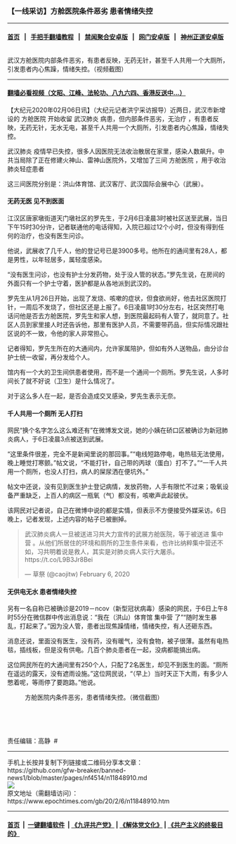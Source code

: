 ### 【一线采访】方舱医院条件恶劣 患者情绪失控
------------------------

#### [首页](https://github.com/gfw-breaker/banned-news1/blob/master/README.md) &nbsp;&nbsp;|&nbsp;&nbsp; [手把手翻墙教程](https://github.com/gfw-breaker/guides/wiki) &nbsp;&nbsp;|&nbsp;&nbsp; [禁闻聚合安卓版](https://github.com/gfw-breaker/bn-android) &nbsp;&nbsp;|&nbsp;&nbsp; [网门安卓版](https://github.com/oGate2/oGate) &nbsp;&nbsp;|&nbsp;&nbsp; [神州正道安卓版](https://github.com/SzzdOgate/update) 



<div><img alt="" class="aligncenter wp-post-image" src="https://i.epochtimes.com/assets/uploads/2020/02/page-1-600x400.jpg"/>
<div class="red16 caption">
 <p>
  武汉方舱医院内部条件恶劣，有患者反映，无药无针，甚至千人共用一个大厕所，引发患者内心焦躁，情绪失控。（视频截图）
 </p>
</div>
</div><hr/>

#### [翻墙必看视频（文昭、江峰、法轮功、八九六四、香港反送中...）](http://167.172.214.107/home.html)

<div><p>
 【大纪元2020年02月06日讯】（大纪元记者洪宁采访报导）近两日，武汉市新增设的
 <ok href="https://www.epochtimes.com/gb/tag/%E6%96%B9%E8%88%B1%E5%8C%BB%E9%99%A2.html">
  方舱医院
 </ok>
 开始收留
 <ok href="https://www.epochtimes.com/gb/tag/%E6%AD%A6%E6%B1%89%E8%82%BA%E7%82%8E.html">
  武汉肺炎
 </ok>
 病患，但内部条件恶劣，无治疗 ，有患者反映，无药无针，无水无电，甚至千人共用一个大厕所，引发患者内心焦躁，情绪失控。
</p>
<p>
 <ok href="https://www.epochtimes.com/gb/tag/%E6%AD%A6%E6%B1%89%E8%82%BA%E7%82%8E.html">
  武汉肺炎
 </ok>
 疫情早已失控，很多人因医院无法收治散居在家里，感染人数飙升。中共当局除了正在修建火神山、雷神山医院外，又增加了三间
 <ok href="https://www.epochtimes.com/gb/tag/%E6%96%B9%E8%88%B1%E5%8C%BB%E9%99%A2.html">
  方舱医院
 </ok>
 ，用于收治肺炎轻症患者
</p>
<p>
 这三间医院分别是：洪山体育馆、武汉客厅、武汉国际会展中心（武展）。
</p>
<h4>
 无药无医 见不到医面
</h4>
<p class="LC20lb">
 江汉区唐家墩街道天门墩社区的罗先生，于2月6日凌晨3时被社区送至武展，当日下午15时30分许，记者联通他的电话得知，入院已超过12个小时，但没有得到任何的治疗，也没有医生问诊。
</p>
<p>
 他说，武展收了几千人，他的登记号已是3900多号。他所在的通间里有28人，都是男性，以年轻居多，属轻度感染。
</p>
<p>
 “没有医生问诊，也没有护士分发药物，处于没人管的状态。”罗先生说，在房间的外面只有一个护士守着，医护都是从各地派到武汉的。
</p>
<p>
 罗先生从1月26日开始，出现了发烧、咳嗽的症状，但食欲尚好，他去社区医院打针，一周后不发烧了，但社区还是上报了。6日凌晨1时30分左右，社区突然打电话问他是否去方舱医院，罗先生和家人想，到医院最起码有人管了，就同意了。社区人员到家里接人时还告诉他，那里有医护人员，不需要带药品，但实际情况跟社区说的不一致，令他的家人非常担心。
</p>
<p>
 记者得知，罗先生所在的大通间内，允许家属陪护，但如有外人送物品，由分诊台护士统一收留，再分发给个人。
</p>
<p>
 馆内有一个大的卫生间供患者使用，而不是一个通间一个厕所。罗先生说，人多时间长了就不好说（卫生）是什么情况了。
</p>
<p>
 对于这么多人在一起，是否会造成交叉感染，罗先生表示无奈。
 <br/>
</p>
<h4>
 千人共用一个厕所 无人打扫
</h4>
<p>
 网民“换个名字怎么这么难还有”在微博发文说，她的小姨在硚口区被确诊为新冠肺炎病人，于6日凌晨3点被送到武展。
</p>
<p>
 “这里条件很差，完全不是新闻里说的那回事。”“电线短路停电，电热毯无法使用，晚上睡觉打寒颤。”帖文说，“不能打针，自己带的丙球（蛋白）打不了。”“一千人共用一个厕所，也没人打扫，病人的屎尿洒在便坑外。”
</p>
<p>
 帖文中还说，没有见到医生护士登记病情，发放药物，人手有限忙不过来；吸氧设备严重缺乏，上百人的病区一瓶氧（气）都没有，咳嗽声此起彼伏。
</p>
<p>
 该网民对记者说，自己在微博中说的都是实情，但表示不方便接受外媒采访。6日晚上，记者发现，上述内容的帖子已被删掉。
</p>
<blockquote class="twitter-tweet">
 <p dir="ltr" lang="zh">
  武汉肺炎病人一旦被送进习共大力宣传的武展方舱医院，等于被送进
  <ok href="https://www.epochtimes.com/gb/tag/%E9%9B%86%E4%B8%AD%E8%90%A5.html">
   集中营
  </ok>
  。从他们所居住的环境和厕所的卫生条件来看，也许比纳粹集中营还不如，习共明着说是救人，其实是对肺炎病人实行大屠杀。
  <ok href="https://t.co/L9B3Jr8Bei">
   https://t.co/L9B3Jr8Bei
  </ok>
 </p>
 <p>
  — 草祭 (@caojitw)
  <ok href="https://twitter.com/caojitw/status/1225347150969655296?ref_src=twsrc%5Etfw">
   February 6, 2020
  </ok>
 </p>
</blockquote>
<p>
</p>
<h4>
 无供电无水 患者情绪失控
</h4>
<p>
 另有一名自称已被确诊是2019－ncov（新型冠状病毒）感染的网民，于6日上午8时55分在微信群中传出消息说：“我在（洪山）体育馆
 <ok href="https://www.epochtimes.com/gb/tag/%E9%9B%86%E4%B8%AD%E8%90%A5.html">
  集中营
 </ok>
 了”“随时发生暴乱，打起来了。”因为没人管，患者出现焦躁情绪，情绪失控，有人还砸东西。
</p>
<p>
 消息还说，里面没有医生，没有药，没有暖气，没有食物，被子很薄。虽然有电热毯，插线板，但是没有供电。几百个肺炎患者在一起，没病都能搞出病。
</p>
<p>
 这位网民所在的大通间里有250个人，只配了2名医生，却见不到医生的面。“厕所在遥远的露天，没有遮雨设施。”这位网民说，“（早上）当时天正下大雨，有多少人憋着呢，等雨停了要跑路。”他说。
</p>
<figure class="wp-caption aligncenter" id="attachment_11849224" style="width: 600px">
 <img alt="" class="wp-image-11849224 size-large" src="http://i.epochtimes.com/assets/uploads/2020/02/999-600x400.jpg"/>
 <br/><figcaption class="wp-caption-text">
  方舱医院内条件恶劣，患者情绪失控。（微信截图）
 </figcaption><br/>
</figure><br/>
<p>
 <br/>
 责任编辑：高静  #
</p>
</div>
<hr/>
手机上长按并复制下列链接或二维码分享本文章：<br/>
https://github.com/gfw-breaker/banned-news1/blob/master/pages/nf4514/n11848910.md <br/>
<a href='https://github.com/gfw-breaker/banned-news1/blob/master/pages/nf4514/n11848910.md'><img src='https://github.com/gfw-breaker/banned-news1/blob/master/pages/nf4514/n11848910.md.png'/></a> <br/>
原文地址（需翻墙访问）：https://www.epochtimes.com/gb/20/2/6/n11848910.htm


------------------------
#### [首页](https://github.com/gfw-breaker/banned-news1/blob/master/README.md) &nbsp;|&nbsp; [一键翻墙软件](https://github.com/gfw-breaker/nogfw/blob/master/README.md) &nbsp;| [《九评共产党》](https://github.com/gfw-breaker/9ping.md/blob/master/README.md#九评之一评共产党是什么) | [《解体党文化》](https://github.com/gfw-breaker/jtdwh.md/blob/master/README.md) | [《共产主义的终极目的》](https://github.com/gfw-breaker/gczydzjmd.md/blob/master/README.md)


<img src='http://gfw-breaker.win/banned-news/pages/nf4514/n11848910.md' width='0px' height='0px'/>